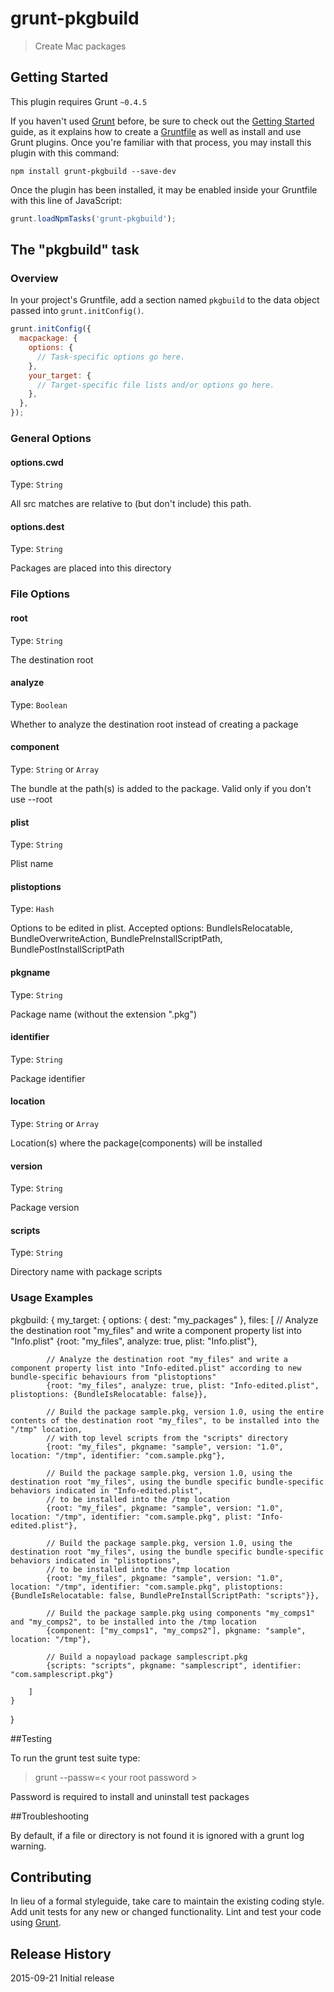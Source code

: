 # grunt-pkgbuild

> Create Mac packages

## Getting Started
This plugin requires Grunt `~0.4.5`

If you haven't used [Grunt](http://gruntjs.com/) before, be sure to check out the [Getting Started](http://gruntjs.com/getting-started) guide, as it explains how to create a [Gruntfile](http://gruntjs.com/sample-gruntfile) as well as install and use Grunt plugins. Once you're familiar with that process, you may install this plugin with this command:

```shell
npm install grunt-pkgbuild --save-dev
```

Once the plugin has been installed, it may be enabled inside your Gruntfile with this line of JavaScript:

```js
grunt.loadNpmTasks('grunt-pkgbuild');
```

## The "pkgbuild" task

### Overview
In your project's Gruntfile, add a section named `pkgbuild` to the data object passed into `grunt.initConfig()`.

```js
grunt.initConfig({
  macpackage: {
    options: {
      // Task-specific options go here.
    },
    your_target: {
      // Target-specific file lists and/or options go here.
    },
  },
});
```

### General Options

#### options.cwd
Type: `String`

All src matches are relative to (but don't include) this path.

#### options.dest
Type: `String`

Packages are placed into this directory

### File Options

#### root
Type: `String`

The destination root

#### analyze
Type: `Boolean`

Whether to analyze the destination root instead of creating a package

#### component
Type: `String` or `Array`

The bundle at the path(s) is added to the package. Valid only if you don't use --root

#### plist
Type: `String`

Plist name

#### plistoptions
Type: `Hash`

Options to be edited in plist. Accepted options: BundleIsRelocatable, BundleOverwriteAction, BundlePreInstallScriptPath, BundlePostInstallScriptPath

#### pkgname
Type: `String`

Package name (without the extension ".pkg")

#### identifier
Type: `String`

Package identifier

#### location
Type: `String` or `Array`

Location(s) where the package(components) will be installed

#### version
Type: `String`

Package version

#### scripts
Type: `String`

Directory name with package scripts

### Usage Examples
pkgbuild: {
	my_target: {
		options: {
			dest: "my_packages"
		},
		files: [
			// Analyze the destination root "my_files" and write a component property list into "Info.plist"
			{root: "my_files", analyze: true, plist: "Info.plist"},
			
			// Analyze the destination root "my_files" and write a component property list into "Info-edited.plist" according to new bundle-specific behaviours from "plistoptions"
			{root: "my_files", analyze: true, plist: "Info-edited.plist", plistoptions: {BundleIsRelocatable: false}},
			
			// Build the package sample.pkg, version 1.0, using the entire contents of the destination root "my_files", to be installed into the "/tmp" location,
			// with top level scripts from the "scripts" directory
			{root: "my_files", pkgname: "sample", version: "1.0", location: "/tmp", identifier: "com.sample.pkg"},
			
			// Build the package sample.pkg, version 1.0, using the destination root "my_files", using the bundle specific bundle-specific behaviors indicated in "Info-edited.plist",
			// to be installed into the /tmp location
			{root: "my_files", pkgname: "sample", version: "1.0", location: "/tmp", identifier: "com.sample.pkg", plist: "Info-edited.plist"},
			
			// Build the package sample.pkg, version 1.0, using the destination root "my_files", using the bundle specific bundle-specific behaviors indicated in "plistoptions",
			// to be installed into the /tmp location
			{root: "my_files", pkgname: "sample", version: "1.0", location: "/tmp", identifier: "com.sample.pkg", plistoptions: {BundleIsRelocatable: false, BundlePreInstallScriptPath: "scripts"}},
			
			// Build the package sample.pkg using components "my_comps1" and "my_comps2", to be installed into the /tmp location
			{component: ["my_comps1", "my_comps2"], pkgname: "sample", location: "/tmp"},
			
			// Build a nopayload package samplescript.pkg
			{scripts: "scripts", pkgname: "samplescript", identifier: "com.samplescript.pkg"}
			
		]
	}
}

##Testing

To run the grunt test suite type:

> grunt --passw=&lt; your root password &gt;

Password is required to install and uninstall test packages

##Troubleshooting

By default, if a file or directory is not found it is ignored with a grunt log warning.

## Contributing
In lieu of a formal styleguide, take care to maintain the existing coding style. Add unit tests for any new or changed functionality. Lint and test your code using [Grunt](http://gruntjs.com/).

## Release History
2015-09-21 Initial release
